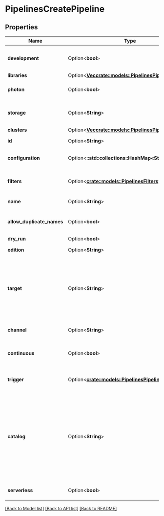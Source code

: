 # PipelinesCreatePipeline

## Properties

Name | Type | Description | Notes
------------ | ------------- | ------------- | -------------
**development** | Option<**bool**> | Whether the pipeline is in Development mode. Defaults to false. | [optional]
**libraries** | Option<[**Vec<crate::models::PipelinesPipelineLibrary>**](PipelinesPipelineLibrary.md)> |  | [optional]
**photon** | Option<**bool**> | Whether Photon is enabled for this pipeline. | [optional]
**storage** | Option<**String**> | DBFS root directory for storing checkpoints and tables. | [optional]
**clusters** | Option<[**Vec<crate::models::PipelinesPipelineCluster>**](PipelinesPipelineCluster.md)> |  | [optional]
**id** | Option<**String**> | Unique identifier for this pipeline. | [optional]
**configuration** | Option<**::std::collections::HashMap<String, String>**> | String-String configuration for this pipeline execution. | [optional]
**filters** | Option<[**crate::models::PipelinesFilters**](PipelinesFilters.md)> | Filters on which Pipeline packages to include in the deployed graph. | [optional]
**name** | Option<**String**> | Friendly identifier for this pipeline. | [optional]
**allow_duplicate_names** | Option<**bool**> | If false, deployment will fail if name conflicts with that of another pipeline. | [optional][default to false]
**dry_run** | Option<**bool**> |  | [optional]
**edition** | Option<**String**> | Pipeline product edition. | [optional]
**target** | Option<**String**> | Target schema (database) to add tables in this pipeline to. If not specified, no data is published to the Hive metastore or Unity Catalog. To publish to Unity Catalog, also specify `catalog`. | [optional]
**channel** | Option<**String**> | DLT Release Channel that specifies which version to use. | [optional]
**continuous** | Option<**bool**> | Whether the pipeline is continuous or triggered. This replaces `trigger`. | [optional]
**trigger** | Option<[**crate::models::PipelinesPipelineTrigger**](PipelinesPipelineTrigger.md)> | Which pipeline trigger to use. Deprecated: Use `continuous` instead. | [optional]
**catalog** | Option<**String**> | A catalog in Unity Catalog to publish data from this pipeline to. If `target` is specified, tables in this pipeline are published to a `target` schema inside `catalog` (for example, `catalog`.`target`.`table`). If `target` is not specified, no data is published to Unity Catalog. | [optional]
**serverless** | Option<**bool**> | Whether serverless compute is enabled for this pipeline. | [optional]

[[Back to Model list]](../README.md#documentation-for-models) [[Back to API list]](../README.md#documentation-for-api-endpoints) [[Back to README]](../README.md)


